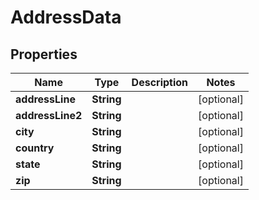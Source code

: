 

# AddressData


## Properties

| Name | Type | Description | Notes |
|------------ | ------------- | ------------- | -------------|
|**addressLine** | **String** |  |  [optional] |
|**addressLine2** | **String** |  |  [optional] |
|**city** | **String** |  |  [optional] |
|**country** | **String** |  |  [optional] |
|**state** | **String** |  |  [optional] |
|**zip** | **String** |  |  [optional] |




